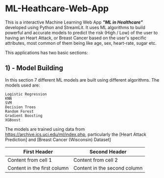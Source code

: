 # ML-Heathcare-Web-App
This is a interactive Machine Learning Web App <b><i>"ML in Healthcare"</i></b> developed using Python and StreamLit. It uses ML algorithms to build powerful and accurate models to predict the risk (High / Low) of the user to having an Heart Attack, or Breast Cancer based on the user's specific attributes, most common of them being like age, sex, heart-rate, sugar etc.

This applications has two basic sections:

<h2>1) - Model Building </h2>
In this section 7 different ML models are built using different algorithms. The models used are: 

```
Logistic Regression 
KNN 
SVM 
Decision Trees 
Random Forest 
Gradient Boosting 
XGBoost
```
The models are trained using data from https://archive.ics.uci.edu/ml/index.php, particularly the [Heart Attack Prediction] and [Breast Cancer (Wisconsin) Dataset]





First Header | Second Header
------------ | -------------
Content from cell 1 | Content from cell 2
Content in the first column | Content in the second column
